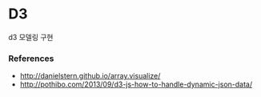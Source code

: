 # D3
d3 모델링 구현

### References
- http://danielstern.github.io/array.visualize/
- http://pothibo.com/2013/09/d3-js-how-to-handle-dynamic-json-data/
